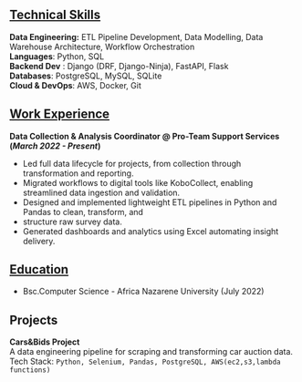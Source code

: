 ## <u>Technical Skills</u>

**Data Engineering:** ETL Pipeline Development, Data Modelling, Data Warehouse Architecture, Workflow Orchestration <br>
**Languages**: Python, SQL <br>
**Backend Dev** : Django (DRF, Django-Ninja), FastAPI, Flask <br>
**Databases**: PostgreSQL, MySQL, SQLite <br>
**Cloud & DevOps**: AWS, Docker, Git <br>

## <u>Work Experience</u>

**Data Collection & Analysis Coordinator​ @ Pro-Team Support Services (*March 2022 - Present*)**

- Led full data lifecycle for projects, from collection through transformation and reporting.
- Migrated workflows to digital tools like KoboCollect, enabling streamlined data ingestion and validation.
- Designed and implemented lightweight ETL pipelines in Python and Pandas to clean, transform, and
- structure raw survey data.
- Generated dashboards and analytics using Excel automating insight delivery.

## <u> Education</u>

- Bsc.Computer Science - Africa Nazarene University​ (July 2022)

## Projects

**Cars&Bids Project** <br>
A data engineering pipeline for scraping and transforming car auction data.
Tech Stack: `Python, Selenium, Pandas, PostgreSQL, AWS(ec2,s3,lambda functions)`

